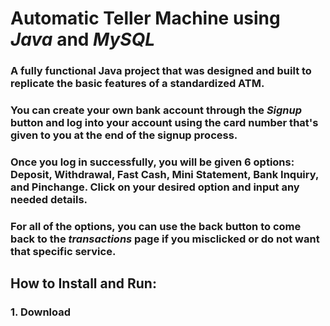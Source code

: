 ﻿# Automatic Teller Machine using _Java_ and _MySQL_

### A fully functional Java project that was designed and built to replicate the basic features of a standardized ATM.
### You can create your own bank account through the _Signup_ button and log into your account using the card number that's given to you at the end of the signup process.
### Once you log in successfully, you will be given 6 options: Deposit, Withdrawal, Fast Cash, Mini Statement, Bank Inquiry, and Pinchange. Click on your desired option and input any needed details. 
### For all of the options, you can use the back button to come back to the _transactions_ page if you misclicked or do not want that specific service.

## How to Install and Run: 
### 1. Download
